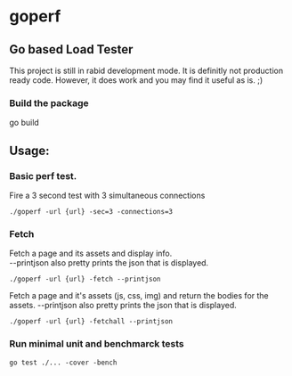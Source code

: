 # goperf

## Go based Load Tester
This project is still in rabid development mode.  It is definitly not production ready code.
However, it does work and you may find it useful as is.  ;)

### Build the package
go build

## Usage:
### Basic perf test.

Fire a 3 second test with 3 simultaneous connections
```
./goperf -url {url} -sec=3 -connections=3
```

### Fetch

Fetch a page and its assets and display info.  
--printjson also pretty prints the json that is displayed.
```
./goperf -url {url} -fetch --printjson
```

Fetch a page and it's assets (js, css, img) and return the bodies for the assets.
--printjson also pretty prints the json that is displayed.
```
./goperf -url {url} -fetchall --printjson
```

### Run minimal unit and benchmarck tests
```
go test ./... -cover -bench
```
